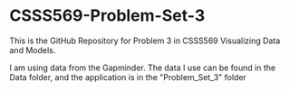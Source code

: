 # CSSS569-Problem-Set-3

This is the GitHub Repository for Problem 3 in CSSS569 Visualizing Data and Models. 

I am using data from the Gapminder. The data I use can be found in the Data folder, and the application is in the "Problem_Set_3" folder
